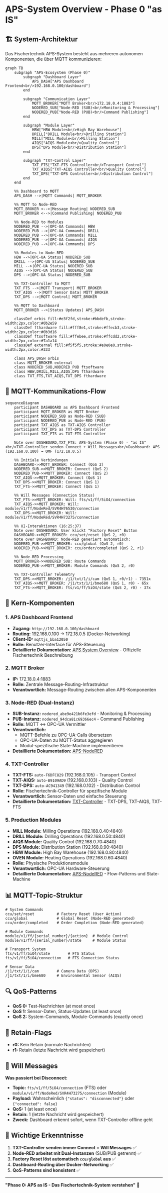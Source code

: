 # APS-System Overview - Phase 0 "as IS"

## 🏗️ **System-Architektur**

Das Fischertechnik APS-System besteht aus mehreren autonomen Komponenten, die über MQTT kommunizieren:

```mermaid
graph TB
    subgraph "APS-Ecosystem (Phase 0)"
        subgraph "Dashboard Layer"
            APS_DASH["APS Dashboard Frontend<br/>192.168.0.100/dashboard"]
        end
        
        subgraph "Communication Layer"
            MQTT_BROKER["MQTT Broker<br/>172.18.0.4:1883"]
            NODERED_SUB["Node-RED (SUB)<br/>Monitoring & Processing"]
            NODERED_PUB["Node-RED (PUB)<br/>Command Publishing"]
        end
        
        subgraph "Module Layer"
            HBW["HBW Module<br/>High Bay Warehouse"]
            DRILL["DRILL Module<br/>Drilling Station"]
            MILL["MILL Module<br/>Milling Station"]
            AIQS["AIQS Module<br/>Quality Control"]
            DPS["DPS Module<br/>Distribution Station"]
        end
        
        subgraph "TXT-Control Layer"
            TXT_FTS["TXT-FTS Controller<br/>Transport Control"]
            TXT_AIQS["TXT-AIQS Controller<br/>Quality Control"]
            TXT_DPS["TXT-DPS Controller<br/>Distribution Control"]
        end
    end
    
    %% Dashboard to MQTT
    APS_DASH -->|MQTT Commands| MQTT_BROKER
    
    %% MQTT to Node-RED
    MQTT_BROKER <-->|Message Routing| NODERED_SUB
    MQTT_BROKER <-->|Command Publishing| NODERED_PUB
    
    %% Node-RED to Modules
    NODERED_PUB -->|OPC-UA Commands| HBW
    NODERED_PUB -->|OPC-UA Commands| DRILL
    NODERED_PUB -->|OPC-UA Commands| MILL
    NODERED_PUB -->|OPC-UA Commands| AIQS
    NODERED_PUB -->|OPC-UA Commands| DPS
    
    %% Modules to Node-RED
    HBW -->|OPC-UA Status| NODERED_SUB
    DRILL -->|OPC-UA Status| NODERED_SUB
    MILL -->|OPC-UA Status| NODERED_SUB
    AIQS -->|OPC-UA Status| NODERED_SUB
    DPS -->|OPC-UA Status| NODERED_SUB
    
    %% TXT-Controller to MQTT
    TXT_FTS -->|MQTT Transport| MQTT_BROKER
    TXT_AIQS -->|MQTT Sensor Data| MQTT_BROKER
    TXT_DPS -->|MQTT Control| MQTT_BROKER
    
    %% MQTT to Dashboard
    MQTT_BROKER -->|Status Updates| APS_DASH
    
    classDef orbis fill:#e3f2fd,stroke:#bbdefb,stroke-width:2px,color:#0b2e59
    classDef fthardware fill:#fff8e1,stroke:#ffecb3,stroke-width:2px,color:#0b3d16
    classDef ftsoftware fill:#ffebee,stroke:#ffcdd2,stroke-width:2px,color:#7a1a14
    classDef external fill:#f5f5f5,stroke:#e0e0e0,stroke-width:2px,color:#333
    
    class APS_DASH orbis
    class MQTT_BROKER external
    class NODERED_SUB,NODERED_PUB ftsoftware
    class HBW,DRILL,MILL,AIQS,DPS fthardware
    class TXT_FTS,TXT_AIQS,TXT_DPS fthardware
```

## 🔄 **MQTT-Kommunikations-Flow**

```mermaid
sequenceDiagram
    participant DASHBOARD as APS Dashboard Frontend
    participant MQTT_BROKER as MQTT Broker
    participant NODERED_SUB as Node-RED (SUB)
    participant NODERED_PUB as Node-RED (PUB)
    participant TXT_AIQS as TXT-AIQS Controller
    participant TXT_DPS as TXT-DPS Controller
    participant TXT_FTS as TXT-FTS Controller
    
    Note over DASHBOARD,TXT_FTS: APS-System (Phase 0) - "as IS"<br/>TXT-Controller senden Connect + Will Messages<br/>Dashboard: APS (192.168.0.100) → OMF (172.18.0.5)
    
    %% Initiale Verbindungen
    DASHBOARD->>MQTT_BROKER: Connect (QoS 2)
    NODERED_SUB->>MQTT_BROKER: Connect (QoS 2)
    NODERED_PUB->>MQTT_BROKER: Connect (QoS 2)
    TXT_AIQS->>MQTT_BROKER: Connect (QoS 1)
    TXT_DPS->>MQTT_BROKER: Connect (QoS 1)
    TXT_FTS->>MQTT_BROKER: Connect (QoS 1)
    
    %% Will Messages (Connection Status)
    TXT_FTS->>MQTT_BROKER: Will: fts/v1/ff/5iO4/connection
    TXT_AIQS->>MQTT_BROKER: Will: module/v1/ff/NodeRed/SVR4H76530/connection
    TXT_DPS->>MQTT_BROKER: Will: module/v1/ff/NodeRed/SVR4H73275/connection
    
    %% UI-Interaktionen (16:25:37)
    Note over DASHBOARD: User klickt "Factory Reset" Button
    DASHBOARD->>MQTT_BROKER: ccu/set/reset (QoS 2, r0)
    Note over DASHBOARD: Node-RED generiert automatisch:
    NODERED_PUB->>MQTT_BROKER: ccu/global (QoS 2, r0)
    NODERED_PUB->>MQTT_BROKER: ccu/order/completed (QoS 2, r1)
    
    %% Node-RED Processing
    MQTT_BROKER->>NODERED_SUB: Route Commands
    NODERED_PUB->>MQTT_BROKER: Module Commands (QoS 2, r0)
    
    %% TXT-Controller Telemetry
    TXT_DPS->>MQTT_BROKER: /j1/txt/1/i/cam (QoS 1, r0/r1) - 7351x
    TXT_AIQS->>MQTT_BROKER: /j1/txt/1/i/bme680 (QoS 1, r0) - 65x
    TXT_FTS->>MQTT_BROKER: fts/v1/ff/5iO4/state (QoS 2, r0) - 37x
```

## 🎯 **Kern-Komponenten**

### **1. APS Dashboard Frontend**
- **Zugang:** `http://192.168.0.100/dashboard`
- **Routing:** 192.168.0.100 → 172.18.0.5 (Docker-Networking)
- **Client-ID:** `mqttjs_bba12050`
- **Rolle:** Benutzer-Interface für APS-Steuerung
- **Detaillierte Dokumentation:** [APS System Overview](./aps-system-overview.md) - Offizielle Fischertechnik Beschreibung

### **2. MQTT Broker**
- **IP:** 172.18.0.4:1883
- **Rolle:** Zentrale Message-Routing-Infrastruktur
- **Verantwortlich:** Message-Routing zwischen allen APS-Komponenten

### **3. Node-RED (Dual-Instanz)**
- **SUB-Instanz:** `nodered_abe9e421b6fe3efd` - Monitoring & Processing
- **PUB-Instanz:** `nodered_94dca81c69366ec4` - Command Publishing
- **Rolle:** MQTT ↔ OPC-UA Vermittler
- **Verantwortlich:** 
  - MQTT-Befehle zu OPC-UA-Calls übersetzen
  - OPC-UA-Daten zu MQTT-Status aggregieren
  - Modul-spezifische State-Machine implementieren
- **Detaillierte Dokumentation:** [APS-NodeRED](../APS-NodeRED/README.md)

### **4. TXT-Controller**
- **TXT-FTS:** `auto-F6DFC829` (192.168.0.105) - Transport Control
- **TXT-AIQS:** `auto-B9109AD9` (192.168.0.103) - Quality Control  
- **TXT-DPS:** `auto-AC941349` (192.168.0.102) - Distribution Control
- **Rolle:** Fischertechnik-Controller für spezifische Module
- **Verantwortlich:** Sensor-Daten und einfache Steuerung
- **Detaillierte Dokumentation:** [TXT-Controller](../TXT-*/README.md) - TXT-DPS, TXT-AIQS, TXT-FTS

### **5. Production Modules**
- **MILL Module:** Milling Operations (192.168.0.40:4840)
- **DRILL Module:** Drilling Operations (192.168.0.50:4840)
- **AIQS Module:** Quality Control (192.168.0.70:4840)
- **DPS Module:** Distribution Station (192.168.0.90:4840)
- **HBW Module:** High Bay Warehouse (192.168.0.80:4840)
- **OVEN Module:** Heating Operations (192.168.0.60:4840)
- **Rolle:** Physische Produktionsmodule
- **Verantwortlich:** OPC-UA Hardware-Steuerung
- **Detaillierte Dokumentation:** [APS-NodeRED](../APS-NodeRED/flows.md) - Flow-Patterns und State-Machine

## 📊 **MQTT-Topic-Struktur**

```
# System Commands
ccu/set/reset          # Factory Reset (User Action)
ccu/global             # Global Reset (Node-RED generated)
ccu/order/completed    # Order Completion (Node-RED generated)

# Module Commands
module/v1/ff/{serial_number}/{action}  # Module Control
module/v1/ff/{serial_number}/state     # Module Status

# Transport System
fts/v1/ff/5iO4/state        # FTS Status
fts/v1/ff/5iO4/connection   # FTS Connection Status

# Sensor Data
/j1/txt/1/i/cam        # Camera Data (DPS)
/j1/txt/1/i/bme680     # Environmental Sensor (AIQS)
```

## 🔍 **QoS-Patterns**

- **QoS 0:** Test-Nachrichten (at most once)
- **QoS 1:** Sensor-Daten, Status-Updates (at least once)  
- **QoS 2:** System-Commands, Module-Commands (exactly once)

## 🔄 **Retain-Flags**

- **r0:** Kein Retain (normale Nachrichten)
- **r1:** Retain (letzte Nachricht wird gespeichert)

## 🚨 **Will Messages**

**Was passiert bei Disconnect:**
- **Topic:** `fts/v1/ff/5iO4/connection` (FTS) oder `module/v1/ff/NodeRed/SVR4H73275/connection` (Module)
- **Payload:** Wahrscheinlich `{"status": "disconnected"}` oder `{"connected": false}`
- **QoS:** 1 (at least once)
- **Retain:** 1 (letzte Nachricht wird gespeichert)
- **Zweck:** Dashboard erkennt sofort, wenn TXT-Controller offline geht

## 📝 **Wichtige Erkenntnisse**

1. **TXT-Controller senden immer Connect + Will Messages** ✅
2. **Node-RED arbeitet mit Dual-Instanzen** (SUB/PUB getrennt) ✅
3. **Factory Reset löst automatisch `ccu/global` aus** ✅
4. **Dashboard-Routing über Docker-Networking** ✅
5. **QoS-Patterns sind konsistent** ✅

---

**"Phase 0: APS as IS - Das Fischertechnik-System verstehen"** 🎯

